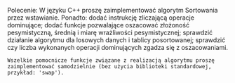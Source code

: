 Polecenie:
    W języku C++ proszę zaimplementować algorytm Sortowania przez wstawianie. Ponadto:
        dodać instrukcję zliczającą operacje dominujące;
        dodać funkcje pozwalające oszacować złożoność pesymistyczną, średnią i miarę wrażliwości pesymistycznej;
        sprawdzić działanie algorytmu dla losowych danych i tablicy posortowanej;
        sprawdzić czy liczba wykonanych operacji dominujących zgadza się z oszacowaniami.

    Wszelkie pomocnicze funkcje związane z realizacją algorytmu proszę zaimplementować samodzielnie (bez użycia biblioteki standardowej, przykład: 'swap').

    
